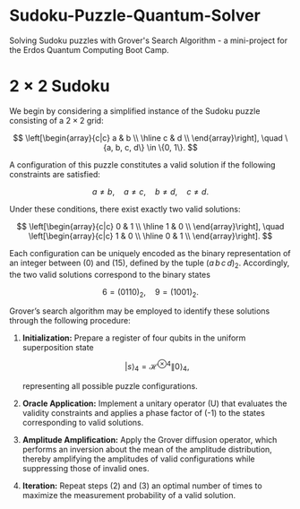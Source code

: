 # Sudoku-Puzzle-Quantum-Solver

Solving Sudoku puzzles with Grover's Search Algorithm - a mini-project for the Erdos Quantum Computing Boot Camp.

# $2 \times 2$ Sudoku

We begin by considering a simplified instance of the Sudoku puzzle consisting of a $2 \times 2$ grid:

$$
\left[\begin{array}{c|c}
a & b \\
\hline
c & d \\
\end{array}\right], 
\quad \{a, b, c, d\} \in \{0, 1\}.
$$

A configuration of this puzzle constitutes a valid solution if the following constraints are satisfied:

$$
a \neq b, \quad a \neq c, \quad b \neq d, \quad c \neq d.
$$

Under these conditions, there exist exactly two valid solutions:

$$
\left[\begin{array}{c|c}
0 & 1 \\
\hline
1 & 0 \\
\end{array}\right],
\quad
\left[\begin{array}{c|c}
1 & 0 \\
\hline
0 & 1 \\
\end{array}\right].
$$

Each configuration can be uniquely encoded as the binary representation of an integer between \(0\) and \(15\), defined by the tuple $(a\,b\,c\,d)_2$. Accordingly, the two valid solutions correspond to the binary states

$$
6 = (0110)_2, \quad 9 = (1001)_2.
$$

Grover’s search algorithm may be employed to identify these solutions through the following procedure:

1. **Initialization:** Prepare a register of four qubits in the uniform superposition state  

   $$|s\rangle_4 = \mathcal{H}^{\otimes 4} \|0\rangle_4,$$

   representing all possible puzzle configurations.

2. **Oracle Application:** Implement a unitary operator \(U\) that evaluates the validity constraints and applies a phase factor of \(-1\) to the states corresponding to valid solutions.

3. **Amplitude Amplification:** Apply the Grover diffusion operator, which performs an inversion about the mean of the amplitude distribution, thereby amplifying the amplitudes of valid configurations while suppressing those of invalid ones.

4. **Iteration:** Repeat steps (2) and (3) an optimal number of times to maximize the measurement probability of a valid solution.
